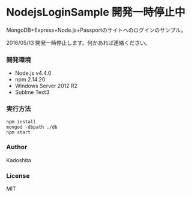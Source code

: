 # NodejsLoginSample **開発一時停止中**
MongoDB+Express+Node.js+Passportのサイトへのログインのサンプル。

2016/05/13 開発一時停止します。何かあれば連絡ください。
### 開発環境

* Node.js v4.4.0
* npm 2.14.20
* Windows Server 2012 R2
* Sublme Text3
 
### 実行方法

```shell
npm install
mongod -dbpath ./db
npm start
```

### Author

Kadoshita

### License

MIT
